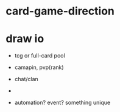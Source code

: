 # card-game-direction

# draw io
- tcg or full-card pool
- camapin, pvp(rank)
- chat/clan

- 
- automation? event? something unique
